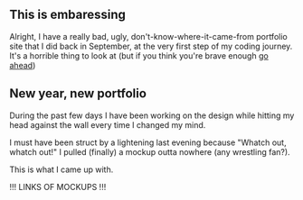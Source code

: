 ## This is embaressing
Alright, I have a really bad, ugly, don't-know-where-it-came-from portfolio site that I did back in September, at the very first step of my coding journey. It's a horrible thing to look at (but if you think you're brave enough [go ahead](https://davide2894.github.io/portfolio-old/))

## New year, new portfolio 
During the past few days I have been working on the design while hitting my head against the wall every time I changed my mind.

I must have been struct by a lightening last evening because "Whatch out, whatch out!" I pulled (finally) a mockup outta nowhere (any wrestling fan?).

This is what I came up with.

!!! LINKS OF MOCKUPS !!!


